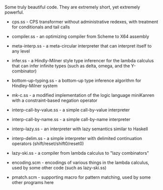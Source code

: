 Some truly beautiful code. They are extremely short, yet extremely powerful.

* cps.ss - CPS transformer without administrative redexes, with
  treatment for conditionals and tail calls

* compiler.ss - an optimizing compiler from Scheme to X64 assembly

* meta-interp.ss - a meta-circular interpreter that can interpret
  itself to any level

* infer.ss - a Hindly-Milner style type inferencer for the lambda
  calculus that can infer infinite types (such as delta, omega, and
  the Y-combinator)

* bottom-up-typing.ss - a bottom-up type inference algorithm for
  Hindley-Milner system

* mk-c.ss - a modified implementation of the logic language miniKanren
  with a constraint-based negation operator

* interp-call-by-value.ss - a simple call-by-value interpreter

* interp-call-by-name.ss - a simple call-by-name interpreter

* interp-lazy.ss - an interpreter with lazy semantics similar to Haskell

* interp-delim.ss - a simple interpreter with delimited continuation
  operators (shift/reset/shift0/reset0)

* lazy-ski.ss - a compiler from lambda calculus to "lazy combinators"

* encoding.scm - encodings of various things in the lambda calculus,
  used by some other code (such as lazy-ski.ss)

* pmatch.scm - supporting macro for pattern matching, used by some
  other programs here

